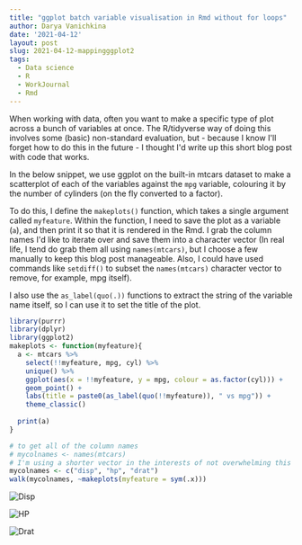 ```yaml
---
title: "ggplot batch variable visualisation in Rmd without for loops"
author: Darya Vanichkina
date: '2021-04-12'
layout: post
slug: 2021-04-12-mappingggplot2
tags:
  - Data science
  - R
  - WorkJournal
  - Rmd
---
```


When working with data, often you want to make a specific type of plot across a bunch of variables at once. The R/tidyverse way of doing this involves some (basic) non-standard evaluation, but - because I know I'll forget how to do this in the future - I thought I'd write up this short blog post with code that works.

In the below snippet, we use ggplot on the built-in mtcars dataset to make a scatterplot of each of the variables against the `mpg` variable, colouring it by the number of cylinders (on the fly converted to a factor).

To do this, I define the `makeplots()` function, which takes a single argument called `myfeature`. Within the function, I need to save the plot as a variable (`a`), and then print it so that it is rendered in the Rmd. I grab the column names I'd like to iterate over and save them into a character vector (In real life, I tend do grab them all using `names(mtcars)`, but I choose a few manually to keep this blog post manageable. Also, I could have used commands like `setdiff()` to subset the `names(mtcars)` character vector to remove, for example, mpg itself). 

I also use the `as_label(quo(.))` functions to extract the string of the variable name itself, so I can use it to set the title of the plot.

```r
library(purrr)
library(dplyr)
library(ggplot2)
makeplots <- function(myfeature){
  a <- mtcars %>%
    select(!!myfeature, mpg, cyl) %>%
    unique() %>%
    ggplot(aes(x = !!myfeature, y = mpg, colour = as.factor(cyl))) + 
    geom_point() + 
    labs(title = paste0(as_label(quo(!!myfeature)), " vs mpg")) +
    theme_classic()
  
  print(a)
}

# to get all of the column names
# mycolnames <- names(mtcars)
# I'm using a shorter vector in the interests of not overwhelming this blog post with ALL the images
mycolnames <- c("disp", "hp", "drat")
walk(mycolnames, ~makeplots(myfeature = sym(.x))) 
```

![Disp](../../images/2104_disp.png)

![HP](../../images/2104_hp.png)

![Drat](../../images/2104_drat.png)
